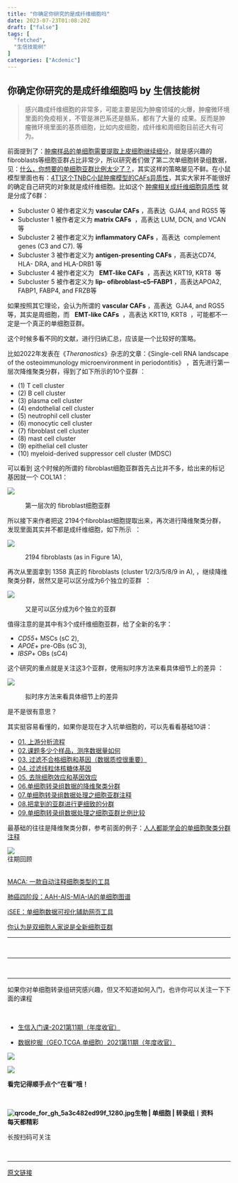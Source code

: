 ```yaml
---
title: "你确定你研究的是成纤维细胞吗"
date: 2023-07-23T01:08:20Z
draft: ["false"]
tags: [
  "fetched",
  "生信技能树"
]
categories: ["Acdemic"]
---
```

你确定你研究的是成纤维细胞吗 by 生信技能树
------
<div><section data-tool="mdnice编辑器" data-website="https://www.mdnice.com"><blockquote data-tool="mdnice编辑器"><p>感兴趣成纤维细胞的非常多，可能主要是因为肿瘤领域的火爆，肿瘤微环境里面的免疫相关，不管是淋巴系还是髓系，都有了大量的 成果。反而是肿瘤微环境里面的基质细胞，比如内皮细胞，成纤维和周细胞目前还大有可为。</p></blockquote><p data-tool="mdnice编辑器">前面提到了：<a href="https://mp.weixin.qq.com/s?__biz=MzI1Njk4ODE0MQ==&amp;mid=2247499402&amp;idx=1&amp;sn=c1a34d7991d25e994ae8f01c33699691&amp;scene=21#wechat_redirect" data-linktype="2">肿瘤样品的单细胞需要提取上皮细胞继续细分</a>，就是感兴趣的fibroblasts等细胞亚群占比非常少，所以研究者们做了第二次单细胞转录组数据，见：<a href="https://mp.weixin.qq.com/s?__biz=MzI1Njk4ODE0MQ==&amp;mid=2247499410&amp;idx=1&amp;sn=b868c5a112f1d3e12fbed43636fe9203&amp;scene=21#wechat_redirect" data-linktype="2">什么，你想要的单细胞亚群比例太少了？</a>，其实这样的策略屡见不鲜。在小鼠模型里面也有：<a href="https://mp.weixin.qq.com/s?__biz=MzI1Njk4ODE0MQ==&amp;mid=2247500749&amp;idx=1&amp;sn=4ed1e2f35c3f0d281b859354615c28ed&amp;scene=21#wechat_redirect" data-linktype="2">4T1这个TNBC小鼠肿瘤模型的CAFs异质性</a>，其实大家并不能很好的确定自己研究的对象就是成纤维细胞。比如这个 <a href="https://mp.weixin.qq.com/s?__biz=MzI1Njk4ODE0MQ==&amp;mid=2247499453&amp;idx=2&amp;sn=aec1b7abb381afca7da7ad6bceff2ba4&amp;scene=21#wechat_redirect" data-linktype="2">肿瘤相关成纤维细胞异质性</a> 就是分成了6群：</p><ul data-tool="mdnice编辑器"><li><section>Subcluster 0 被作者定义为 <strong>vascular CAFs</strong> ，高表达  GJA4, and RGS5 等</section></li><li><section>Subcluster 1 被作者定义为 <strong>matrix CAFs</strong>  ，高表达 LUM, DCN, and VCAN等</section></li><li><section>Subcluster 2 被作者定义为 <strong>inflammatory CAFs</strong> ，高表达  complement genes (C3 and C7). 等</section></li><li><section>Subcluster 3 被作者定义为 <strong>antigen-presenting CAFs</strong> ，高表达CD74, HLA- DRA, and HLA-DRB1 等</section></li><li><section>Subcluster 4 被作者定义为   <strong>EMT-like CAFs</strong>  ，高表达 KRT19, KRT8  等</section></li><li><section>Subcluster 5 被作者定义为 <strong>lip- ofibroblast–c5–FABP1</strong> ，高表达APOA2, FABP1, FABP4, and FRZB等</section></li></ul><p data-tool="mdnice编辑器">如果按照其它理论，会认为所谓的 <strong>vascular CAFs</strong> ，高表达  GJA4, and RGS5 等，其实是周细胞，而   <strong>EMT-like CAFs</strong>  ，高表达 KRT19, KRT8  ，可能都不一定是一个真正的单细胞亚群。</p><p data-tool="mdnice编辑器">这个时候多看不同的文献，进行归纳汇总，应该是一个比较好的策略。</p><p data-tool="mdnice编辑器">比如2022年发表在《<em>Theranostics</em>》杂志的文章：《Single-cell RNA landscape of the osteoimmunology microenvironment in periodontitis》 ，首先进行第一层次降维聚类分群，得到了如下所示的10个亚群 ：</p><ul data-tool="mdnice编辑器"><li><section>(1) T cell cluster</section></li><li><section>(2) B cell cluster</section></li><li><section>(3) plasma cell cluster</section></li><li><section>(4) endothelial cell cluster</section></li><li><section>(5) neutrophil cell cluster</section></li><li><section>(6) monocytic cell cluster</section></li><li><section>(7) fibroblast cell cluster</section></li><li><section>(8) mast cell cluster</section></li><li><section>(9) epithelial cell cluster</section></li><li><section>(10) myeloid-derived suppressor cell cluster (MDSC)</section></li></ul><p data-tool="mdnice编辑器">可以看到 这个时候的所谓的 fibroblast细胞亚群首先占比并不多，给出来的标记基因就一个 COL1A1：</p><p><img data-galleryid="" data-ratio="0.47542997542997545" data-s="300,640" data-src="https://mmbiz.qpic.cn/mmbiz_png/siaia0BDGJdjTScsHnsqgFzHeQH2MvwicrBmnQjqbFdraPibOHzn0T71EMtROBzv1JRPL0Sx0kaEeoTEsGkrKJuiaKQ/640?wx_fmt=png" data-type="png" data-w="1628" src="https://mmbiz.qpic.cn/mmbiz_png/siaia0BDGJdjTScsHnsqgFzHeQH2MvwicrBmnQjqbFdraPibOHzn0T71EMtROBzv1JRPL0Sx0kaEeoTEsGkrKJuiaKQ/640?wx_fmt=png"></p><figure data-tool="mdnice编辑器"><figcaption>第一层次的 fibroblast细胞亚群</figcaption></figure><p data-tool="mdnice编辑器">所以接下来作者把这 2194个fibroblast细胞提取出来，再次进行降维聚类分群，发现里面其实并不都是成纤维细胞，如下所示  ：</p><p><img data-galleryid="" data-ratio="0.2540983606557377" data-s="300,640" data-src="https://mmbiz.qpic.cn/mmbiz_png/siaia0BDGJdjTScsHnsqgFzHeQH2MvwicrBia2ADgBl1zrBVZeQbicTTe72bueUOBGsY2A1rGU7B9Z31L1eXUpqguZg/640?wx_fmt=png" data-type="png" data-w="1708" src="https://mmbiz.qpic.cn/mmbiz_png/siaia0BDGJdjTScsHnsqgFzHeQH2MvwicrBia2ADgBl1zrBVZeQbicTTe72bueUOBGsY2A1rGU7B9Z31L1eXUpqguZg/640?wx_fmt=png"></p><figure data-tool="mdnice编辑器"><figcaption>2194 fibroblasts (as in Figure 1A),</figcaption></figure><p data-tool="mdnice编辑器">再次从里面拿到 1358 真正的 fibroblasts (cluster 1/2/3/5/8/9 in A), ，继续降维聚类分群，居然又是可以区分成为6个独立的亚群  ：</p><p><img data-galleryid="" data-ratio="0.21039290240811154" data-s="300,640" data-src="https://mmbiz.qpic.cn/mmbiz_png/siaia0BDGJdjTScsHnsqgFzHeQH2MvwicrBtN8Qt5zibz2gp1KRFCZicol0p36o8ZmMTPskzLEic9vhBn4Kib63MFFIXA/640?wx_fmt=png" data-type="png" data-w="1578" src="https://mmbiz.qpic.cn/mmbiz_png/siaia0BDGJdjTScsHnsqgFzHeQH2MvwicrBtN8Qt5zibz2gp1KRFCZicol0p36o8ZmMTPskzLEic9vhBn4Kib63MFFIXA/640?wx_fmt=png"></p><figure data-tool="mdnice编辑器"><figcaption>又是可以区分成为6个独立的亚群</figcaption></figure><p data-tool="mdnice编辑器">值得注意的是其中有3个成纤维细胞亚群，给了全新的名字：</p><ul data-tool="mdnice编辑器"><li><section><em>CD55</em>+ MSCs (sC 2),</section></li><li><section><em>APOE</em>+ pre-OBs (sC 3),</section></li><li><section><em>IBSP</em>+ OBs (sC4)</section></li></ul><p data-tool="mdnice编辑器">这个研究的重点就是关注这3个亚群，使用拟时序方法来看具体细节上的差异 ：</p><p><img data-galleryid="" data-ratio="0.38357843137254904" data-s="300,640" data-src="https://mmbiz.qpic.cn/mmbiz_png/siaia0BDGJdjTScsHnsqgFzHeQH2MvwicrBTae54KlfkfvLOvPg6aBmNrFgMUIsA33vuA3EYic2QqlHWksDwNwnuiaQ/640?wx_fmt=png" data-type="png" data-w="1632" src="https://mmbiz.qpic.cn/mmbiz_png/siaia0BDGJdjTScsHnsqgFzHeQH2MvwicrBTae54KlfkfvLOvPg6aBmNrFgMUIsA33vuA3EYic2QqlHWksDwNwnuiaQ/640?wx_fmt=png"></p><figure data-tool="mdnice编辑器"><figcaption>拟时序方法来看具体细节上的差异</figcaption></figure><p data-tool="mdnice编辑器">是不是很有意思？</p><p data-tool="mdnice编辑器">其实挺容易看懂的，如果你是现在才入坑单细胞的，可以先看看基础10讲：</p><ul data-tool="mdnice编辑器"><li><section><a href="https://mp.weixin.qq.com/s?__biz=MzI1Njk4ODE0MQ==&amp;mid=2247486076&amp;idx=1&amp;sn=52bb851d7dc23461233a2cf458736151&amp;scene=21#wechat_redirect" data-linktype="2">01. 上游分析流程</a></section></li><li><section><a href="https://mp.weixin.qq.com/s?__biz=MzI1Njk4ODE0MQ==&amp;mid=2247486082&amp;idx=1&amp;sn=03cadceffb2c14ba95d97fe5caf38d94&amp;scene=21#wechat_redirect" data-linktype="2">02.课题多少个样品，测序数据量如何</a></section></li><li><section><a href="https://mp.weixin.qq.com/s?__biz=MzI1Njk4ODE0MQ==&amp;mid=2247486088&amp;idx=1&amp;sn=3a115338ee4937d20caab78627237553&amp;scene=21#wechat_redirect" data-linktype="2">03. 过滤不合格细胞和基因（数据质控很重要）</a></section></li><li><section><a href="https://mp.weixin.qq.com/s?__biz=MzI1Njk4ODE0MQ==&amp;mid=2247486096&amp;idx=1&amp;sn=1a99c4c5800b7e0287db3e8ef369fab8&amp;scene=21#wechat_redirect" data-linktype="2">04. 过滤线粒体核糖体基因</a></section></li><li><section><a href="https://mp.weixin.qq.com/s?__biz=MzI1Njk4ODE0MQ==&amp;mid=2247486098&amp;idx=1&amp;sn=bf9a71df848d74fe665ce7d5e283d5ff&amp;scene=21#wechat_redirect" data-linktype="2">05. 去除细胞效应和基因效应</a></section></li><li><section><a href="https://mp.weixin.qq.com/s?__biz=MzI1Njk4ODE0MQ==&amp;mid=2247486260&amp;idx=1&amp;sn=c6abf658de73594d1d77d8e1ffa7d153&amp;scene=21#wechat_redirect" data-linktype="2">06.单细胞转录组数据的降维聚类分群</a></section></li><li><section><a href="https://mp.weixin.qq.com/s?__biz=MzI1Njk4ODE0MQ==&amp;mid=2247486271&amp;idx=1&amp;sn=638b434b6deee63206af1c0eeda175ab&amp;scene=21#wechat_redirect" data-linktype="2">07.单细胞转录组数据处理之细胞亚群注释</a></section></li><li><section><a href="https://mp.weixin.qq.com/s?__biz=MzI1Njk4ODE0MQ==&amp;mid=2247486278&amp;idx=1&amp;sn=91250ef733833ff00371818b215dc124&amp;scene=21#wechat_redirect" data-linktype="2">08.把拿到的亚群进行更细致的分群</a></section></li><li><section><a href="https://mp.weixin.qq.com/s?__biz=MzI1Njk4ODE0MQ==&amp;mid=2247486287&amp;idx=1&amp;sn=49627c638ff9c04418282c53518aa7c7&amp;scene=21#wechat_redirect" data-linktype="2">09.单细胞转录组数据处理之细胞亚群比例比较</a></section></li></ul><p data-tool="mdnice编辑器">最基础的往往是降维聚类分群，参考前面的例子：<a href="https://mp.weixin.qq.com/s?__biz=MzAxMDkxODM1Ng==&amp;mid=2247497956&amp;idx=1&amp;sn=5d4deb7cf7b7848b3e2273cbd663bb6a&amp;scene=21#wechat_redirect" data-linktype="2">人人都能学会的单细胞聚类分群注释</a></p></section><section data-style-type="5" data-tools="新媒体排版" data-id="2440476"><section><section><section><section><img data-ratio="0.9495798319327731" data-type="gif" data-w="119" data-width="100%" data-src="https://mmbiz.qpic.cn/mmbiz_gif/09gp6SvPE04j3m2v7Hr889icHUyibTOHs8YuUibicl7ibRD0ZwG5pDTjBluRreZvuib1o3BibvLkicYhnA4YW7dQsjn0cA/640?wx_fmt=gif" src="https://mmbiz.qpic.cn/mmbiz_gif/09gp6SvPE04j3m2v7Hr889icHUyibTOHs8YuUibicl7ibRD0ZwG5pDTjBluRreZvuib1o3BibvLkicYhnA4YW7dQsjn0cA/640?wx_fmt=gif"></section><section data-brushtype="text">往期回顾</section><section><br></section></section></section></section><section><section data-autoskip="1"><p><a target="_blank" href="http://mp.weixin.qq.com/s?__biz=MzI1Njk4ODE0MQ==&amp;mid=2247500736&amp;idx=1&amp;sn=8bb9379c755cef7ff0db0e832c583a26&amp;chksm=ea1cc542dd6b4c540f89eb4cdb91b423599d058a4bb14f448a97bf8a3f85dd2583c835fe4ece&amp;scene=21#wechat_redirect" textvalue="MACA: 一款自动注释细胞类型的工具" linktype="text" imgurl="" imgdata="null" data-itemshowtype="0" tab="innerlink" data-linktype="2" wah-hotarea="click">MACA: 一款自动注释细胞类型的工具</a><br></p><p><a target="_blank" href="http://mp.weixin.qq.com/s?__biz=MzI1Njk4ODE0MQ==&amp;mid=2247500719&amp;idx=1&amp;sn=f5f191e2f0dad1e9398fbb0f1ce7c4b8&amp;chksm=ea1cc52ddd6b4c3b2199f746ce0316d568831dea12ecfb23ce1fd0116040818f10847e2362ca&amp;scene=21#wechat_redirect" textvalue="肺癌四阶段：AAH-AIS-MIA-IA的单细胞图谱" linktype="text" imgurl="" imgdata="null" data-itemshowtype="0" tab="innerlink" data-linktype="2" wah-hotarea="click">肺癌四阶段：AAH-AIS-MIA-IA的单细胞图谱</a><br></p><p><a target="_blank" href="http://mp.weixin.qq.com/s?__biz=MzI1Njk4ODE0MQ==&amp;mid=2247500691&amp;idx=1&amp;sn=982f64aa971ad25fc8234929baa8f52d&amp;chksm=ea1cc511dd6b4c077cfef98c29efa6bf67f5519d2a58daeece5cff57d1ff08f9e8b99b711927&amp;scene=21#wechat_redirect" textvalue="iSEE：单细胞数据可视化辅助网页工具" linktype="text" imgurl="" imgdata="null" data-itemshowtype="0" tab="innerlink" data-linktype="2" wah-hotarea="click">iSEE：单细胞数据可视化辅助网页工具</a><br></p><p><a target="_blank" href="http://mp.weixin.qq.com/s?__biz=MzI1Njk4ODE0MQ==&amp;mid=2247500608&amp;idx=1&amp;sn=1b5e3c0404e186efba412cd531ed6acf&amp;chksm=ea1cc5c2dd6b4cd49b89b2adb3b990f13ef2790aaaf4e47b765a5e2cfab7cf03cce6704bc9d5&amp;scene=21#wechat_redirect" textvalue="你认为是双细胞人家说是全新细胞亚群" linktype="text" imgurl="" imgdata="null" data-itemshowtype="0" tab="innerlink" data-linktype="2" wah-hotarea="click">你认为是双细胞人家说是全新细胞亚群</a><br></p></section></section><hr><p><br></p></section><section data-style-type="5" data-tools="新媒体排版" data-id="2440475"><hr><p><br></p><hr><section><p>如果你对单细胞转录组研究感兴趣，但又不知道如何入门，也许你可以关注一下下面的课程<span></span></p><p><br></p><ul><li><p><a target="_blank" href="http://mp.weixin.qq.com/s?__biz=MzI1Njk4ODE0MQ==&amp;mid=2247500595&amp;idx=1&amp;sn=0d453625cec576b0cdafd2ec43e61ed3&amp;chksm=ea1cc5b1dd6b4ca78f1a24173059e43c4c3b46396463a61d52ca613e74d2fe8f74e60d69194a&amp;scene=21#wechat_redirect" textvalue="生信入门课-2021第11期（年度收官）" linktype="text" imgurl="" imgdata="null" data-itemshowtype="11" tab="innerlink" data-linktype="2" wah-hotarea="click">生信入门课-2021第11期（年度收官）</a></p></li><li><p><a target="_blank" href="http://mp.weixin.qq.com/s?__biz=MzI1Njk4ODE0MQ==&amp;mid=2247500595&amp;idx=2&amp;sn=835469b6b33f3b9c2914849433320c2d&amp;chksm=ea1cc5b1dd6b4ca7fd14ca9d979f43b0ac8007ee107054d2038c51454fe5fe853129ccdc0f3c&amp;scene=21#wechat_redirect" textvalue="数据挖掘（GEO,TCGA,单细胞）2021第11期（年度收官）" linktype="text" imgurl="" imgdata="null" data-itemshowtype="11" tab="innerlink" data-linktype="2" wah-hotarea="click">数据挖掘（GEO,TCGA,单细胞）2021第11期（年度收官）</a><br></p></li></ul><p><img data-ratio="1" data-type="gif" data-w="240" data-src="https://mmbiz.qpic.cn/mmbiz_gif/4TKeL1ZejtlKxOib5kmKX6ic6eX0w0WK5jvhtz9yBRsO3OI4yr6S5iaLNM7AbAeuPDHXMvDdur2DRz9wyiax4lEviag/640?wx_fmt=gif" src="https://mmbiz.qpic.cn/mmbiz_gif/4TKeL1ZejtlKxOib5kmKX6ic6eX0w0WK5jvhtz9yBRsO3OI4yr6S5iaLNM7AbAeuPDHXMvDdur2DRz9wyiax4lEviag/640?wx_fmt=gif"><br></p><p><img data-ratio="0.05278592375366569" data-type="jpeg" data-w="341" data-src="https://mmbiz.qpic.cn/mmbiz/4TKeL1Zejtlq03ZOSZiaTlic1MxgdKiaxTbOZ7ZSe0Xx1Ca8xF3L6Nyj1FYUajtYrSmRIHyZVSsAve0EAvEicZONpg/640?wx_fmt=jpeg" src="https://mmbiz.qpic.cn/mmbiz/4TKeL1Zejtlq03ZOSZiaTlic1MxgdKiaxTbOZ7ZSe0Xx1Ca8xF3L6Nyj1FYUajtYrSmRIHyZVSsAve0EAvEicZONpg/640?wx_fmt=jpeg"></p><p><strong><span>看完记得顺手点个</span></strong><span><strong><span>“在看”</span></strong></span><strong><span>哦！</span></strong></p></section><section><section data-id="93668"><section><section data-width="95%"><section><section><section data-width="38%"><section><section data-tools="135编辑器" data-id="93668"><section><section data-width="95%"><section><section><section data-width="61.8%"><section><section><section><p><br></p><span><strong data-burshtype="text"><img data-copyright="0" data-cropselx1="0" data-cropselx2="109" data-cropsely1="0" data-cropsely2="109" data-ratio="1" data-src="https://mmbiz.qpic.cn/mmbiz/siaia0BDGJdjRMGrkqo64BGKecYk4akuHpGHVQs7FeOpY7eWbIPGC1tRw5Tw0oEPmx053mR9FTVerWvhuZchIpZw/640?wx_fmt=jpeg" data-type="jpeg" data-w="430" title="qrcode_for_gh_5a3c482ed99f_1280.jpg" src="https://mmbiz.qpic.cn/mmbiz/siaia0BDGJdjRMGrkqo64BGKecYk4akuHpGHVQs7FeOpY7eWbIPGC1tRw5Tw0oEPmx053mR9FTVerWvhuZchIpZw/640?wx_fmt=jpeg"><strong data-burshtype="text">生物</strong><strong data-burshtype="text"> | 单细胞 | 转录组丨资料</strong></strong></span></section><section><span><strong data-burshtype="text">每天都精彩</strong></span></section></section></section><section><section><section><section><section><section><p><span>长按扫码可关注</span></p></section></section></section></section></section></section></section></section></section></section></section></section></section></section></section></section></section></section></section></section></section><p><br></p></div>  
<hr>
<a href="https://mp.weixin.qq.com/s/2byK9WIdiUNDPpNlutdyJw",target="_blank" rel="noopener noreferrer">原文链接</a>
